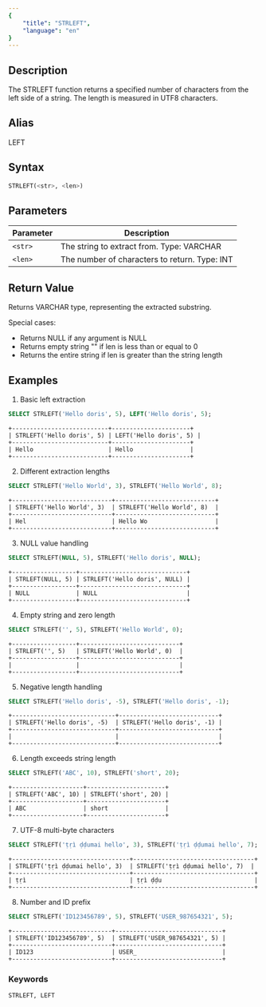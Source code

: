 ```yaml
---
{
    "title": "STRLEFT",
    "language": "en"
}
---
```


## Description

The STRLEFT function returns a specified number of characters from the left side of a string. The length is measured in UTF8 characters.

## Alias

LEFT

## Syntax

```sql
STRLEFT(<str>, <len>)
```

## Parameters
| Parameter | Description                                   |
| --------- | --------------------------------------------- |
| `<str>` | The string to extract from. Type: VARCHAR     |
| `<len>` | The number of characters to return. Type: INT |

## Return Value

Returns VARCHAR type, representing the extracted substring.

Special cases:
- Returns NULL if any argument is NULL
- Returns empty string "" if len is less than or equal to 0
- Returns the entire string if len is greater than the string length

## Examples

1. Basic left extraction
```sql
SELECT STRLEFT('Hello doris', 5), LEFT('Hello doris', 5);
```
```text
+---------------------------+----------------------+
| STRLEFT('Hello doris', 5) | LEFT('Hello doris', 5) |
+---------------------------+----------------------+
| Hello                     | Hello                |
+---------------------------+----------------------+
```

2. Different extraction lengths
```sql
SELECT STRLEFT('Hello World', 3), STRLEFT('Hello World', 8);
```
```text
+----------------------------+----------------------------+
| STRLEFT('Hello World', 3)  | STRLEFT('Hello World', 8)  |
+----------------------------+----------------------------+
| Hel                        | Hello Wo                   |
+----------------------------+----------------------------+
```

3. NULL value handling
```sql
SELECT STRLEFT(NULL, 5), STRLEFT('Hello doris', NULL);
```
```text
+------------------+------------------------------+
| STRLEFT(NULL, 5) | STRLEFT('Hello doris', NULL) |
+------------------+------------------------------+
| NULL             | NULL                         |
+------------------+------------------------------+
```

4. Empty string and zero length
```sql
SELECT STRLEFT('', 5), STRLEFT('Hello World', 0);
```
```text
+------------------+----------------------------+
| STRLEFT('', 5)   | STRLEFT('Hello World', 0)  |
+------------------+----------------------------+
|                  |                            |
+------------------+----------------------------+
```

5. Negative length handling
```sql
SELECT STRLEFT('Hello doris', -5), STRLEFT('Hello doris', -1);
```
```text
+-----------------------------+----------------------------+
| STRLEFT('Hello doris', -5)  | STRLEFT('Hello doris', -1) |
+-----------------------------+----------------------------+
|                             |                            |
+-----------------------------+----------------------------+
```

6. Length exceeds string length
```sql
SELECT STRLEFT('ABC', 10), STRLEFT('short', 20);
```
```text
+--------------------+----------------------+
| STRLEFT('ABC', 10) | STRLEFT('short', 20) |
+--------------------+----------------------+
| ABC                | short                |
+--------------------+----------------------+
```

7. UTF-8 multi-byte characters
```sql
SELECT STRLEFT('ṭṛì ḍḍumai hello', 3), STRLEFT('ṭṛì ḍḍumai hello', 7);
```
```text
+---------------------------------+----------------------------------+
| STRLEFT('ṭṛì ḍḍumai hello', 3)  | STRLEFT('ṭṛì ḍḍumai hello', 7)  |
+---------------------------------+----------------------------------+
| ṭṛì                             | ṭṛì ḍḍu                          |
+---------------------------------+----------------------------------+
```

8. Number and ID prefix
```sql
SELECT STRLEFT('ID123456789', 5), STRLEFT('USER_987654321', 5);
```
```text
+----------------------------+------------------------------+
| STRLEFT('ID123456789', 5)  | STRLEFT('USER_987654321', 5) |
+----------------------------+------------------------------+
| ID123                      | USER_                        |
+----------------------------+------------------------------+
```

### Keywords

    STRLEFT, LEFT